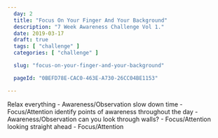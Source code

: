 ```yaml
---
  day: 2
  title: "Focus On Your Finger And Your Background"
  description: "7 Week Awareness Challenge Vol 1."
  date: 2019-03-17
  draft: true
  tags: [ "challenge" ]
  categories: [ "challenge" ]

  slug: "focus-on-your-finger-and-your-background"

  pageId: "0BEFD78E-CAC0-463E-A730-26CC04BE1153"

---
```


Relax everything - Awareness/Observation
slow down time - Focus/Attention
identify points of awareness throughout the day - Awareness/Observation
can you look through walls? - Focus/Attention
looking straight ahead - Focus/Attention

